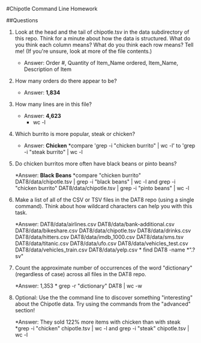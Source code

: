#Chipotle Command Line Homework

##Questions

1. Look at the head and the tail of chipotle.tsv in the data subdirectory of this repo. 
Think for a minute about how the data is structured. What do you think each column means? 
What do you think each row means? Tell me! (If you're unsure, look at more of the file contents.)

	* Answer: Order #, Quantity of Item_Name ordered, Item_Name, Description of Item 
	
2. How many orders do there appear to be?
	
	* Answer: **1,834**

3. How many lines are in this file?

	* Answer: **4,623**
		* wc -l

4. Which burrito is more popular, steak or chicken?

	* Answer: **Chicken**
		*compare 'grep -i "chicken burrito" | wc -l' to 'grep -i "steak burrito" | wc -l  

5. Do chicken burritos more often have black beans or pinto beans?
	
	*Answer: **Black Beans**
		*compare "chicken burrito" DAT8/data/chipotle.tsv | grep -i "black beans" | wc -l
		and grep -i "chicken burrito" DAT8/data/chipotle.tsv | grep -i "pinto beans" | wc -l
	

6. Make a list of all of the CSV or TSV files in the DAT8 repo 
(using a single command). Think about how wildcard characters can help you with this task.

	*Answer: DAT8/data/airlines.csv
			 DAT8/data/bank-additional.csv
			 DAT8/data/bikeshare.csv
			 DAT8/data/chipotle.tsv
			 DAT8/data/drinks.csv
			 DAT8/data/hitters.csv
			 DAT8/data/imdb_1000.csv
			 DAT8/data/sms.tsv
			 DAT8/data/titanic.csv
			 DAT8/data/ufo.csv
			 DAT8/data/vehicles_test.csv
			 DAT8/data/vehicles_train.csv
			 DAT8/data/yelp.csv
		* find DAT8 -name *".?sv"

7. Count the approximate number of occurrences of the word "dictionary" 
(regardless of case) across all files in the DAT8 repo.

	*Answer: 1,353
		* grep -r "dictionary" DAT8 | wc -w
	
8. Optional: Use the the command line to discover something "interesting" about
the Chipotle data. Try using the commands from the "advanced" section!
	
	*Answer: They sold 122% more items with chicken than with steak
		*grep -i "chicken" chipotle.tsv | wc -l and grep -i "steak" chipotle.tsv | wc -l